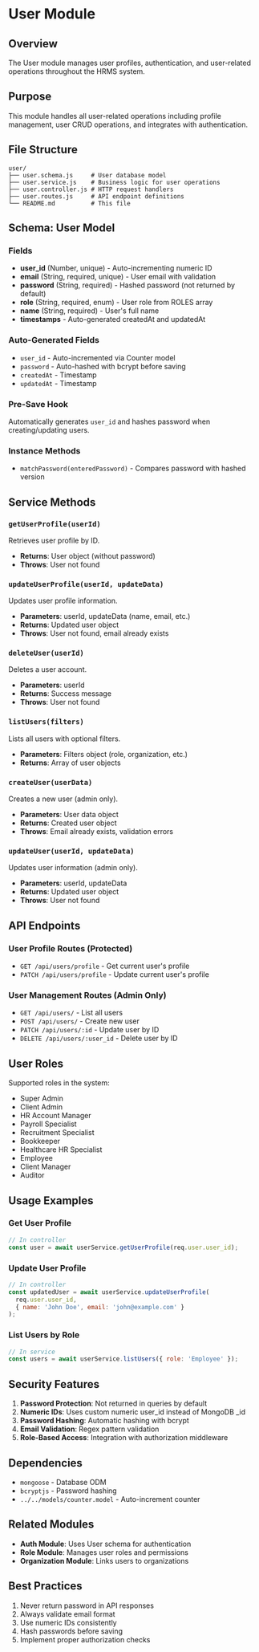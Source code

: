 # User Module

## Overview
The User module manages user profiles, authentication, and user-related operations throughout the HRMS system.

## Purpose
This module handles all user-related operations including profile management, user CRUD operations, and integrates with authentication.

## File Structure
```
user/
├── user.schema.js     # User database model
├── user.service.js    # Business logic for user operations
├── user.controller.js # HTTP request handlers
├── user.routes.js     # API endpoint definitions
└── README.md          # This file
```

## Schema: User Model

### Fields
- **user_id** (Number, unique) - Auto-incrementing numeric ID
- **email** (String, required, unique) - User email with validation
- **password** (String, required) - Hashed password (not returned by default)
- **role** (String, required, enum) - User role from ROLES array
- **name** (String, required) - User's full name
- **timestamps** - Auto-generated createdAt and updatedAt

### Auto-Generated Fields
- `user_id` - Auto-incremented via Counter model
- `password` - Auto-hashed with bcrypt before saving
- `createdAt` - Timestamp
- `updatedAt` - Timestamp

### Pre-Save Hook
Automatically generates `user_id` and hashes password when creating/updating users.

### Instance Methods
- `matchPassword(enteredPassword)` - Compares password with hashed version

## Service Methods

### `getUserProfile(userId)`
Retrieves user profile by ID.
- **Returns**: User object (without password)
- **Throws**: User not found

### `updateUserProfile(userId, updateData)`
Updates user profile information.
- **Parameters**: userId, updateData (name, email, etc.)
- **Returns**: Updated user object
- **Throws**: User not found, email already exists

### `deleteUser(userId)`
Deletes a user account.
- **Parameters**: userId
- **Returns**: Success message
- **Throws**: User not found

### `listUsers(filters)`
Lists all users with optional filters.
- **Parameters**: Filters object (role, organization, etc.)
- **Returns**: Array of user objects

### `createUser(userData)`
Creates a new user (admin only).
- **Parameters**: User data object
- **Returns**: Created user object
- **Throws**: Email already exists, validation errors

### `updateUser(userId, updateData)`
Updates user information (admin only).
- **Parameters**: userId, updateData
- **Returns**: Updated user object
- **Throws**: User not found

## API Endpoints

### User Profile Routes (Protected)
- `GET /api/users/profile` - Get current user's profile
- `PATCH /api/users/profile` - Update current user's profile

### User Management Routes (Admin Only)
- `GET /api/users/` - List all users
- `POST /api/users/` - Create new user
- `PATCH /api/users/:id` - Update user by ID
- `DELETE /api/users/:user_id` - Delete user by ID

## User Roles
Supported roles in the system:
- Super Admin
- Client Admin
- HR Account Manager
- Payroll Specialist
- Recruitment Specialist
- Bookkeeper
- Healthcare HR Specialist
- Employee
- Client Manager
- Auditor

## Usage Examples

### Get User Profile
```javascript
// In controller
const user = await userService.getUserProfile(req.user.user_id);
```

### Update User Profile
```javascript
// In controller
const updatedUser = await userService.updateUserProfile(
  req.user.user_id,
  { name: 'John Doe', email: 'john@example.com' }
);
```

### List Users by Role
```javascript
// In service
const users = await userService.listUsers({ role: 'Employee' });
```

## Security Features
1. **Password Protection**: Not returned in queries by default
2. **Numeric IDs**: Uses custom numeric user_id instead of MongoDB _id
3. **Password Hashing**: Automatic hashing with bcrypt
4. **Email Validation**: Regex pattern validation
5. **Role-Based Access**: Integration with authorization middleware

## Dependencies
- `mongoose` - Database ODM
- `bcryptjs` - Password hashing
- `../../models/counter.model` - Auto-increment counter

## Related Modules
- **Auth Module**: Uses User schema for authentication
- **Role Module**: Manages user roles and permissions
- **Organization Module**: Links users to organizations

## Best Practices
1. Never return password in API responses
2. Always validate email format
3. Use numeric IDs consistently
4. Hash passwords before saving
5. Implement proper authorization checks
